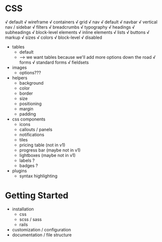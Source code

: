 # CSS

√ default
√ wireframe
    √ containers
    √ grid
√ nav
    √ default
    √ navbar
    √ vertical nav / sidebar
    √ filters
    √ breadcrumbs
√ typography
    √ headings
    √ subheadings
    √ block-level elements
    √ inline elements
    √ lists
√ buttons
    √ markup
    √ sizes
    √ colors
    √ block-level
    √ disabled
* tables
    * default
    * --> we want tables because we'll add more options down the road
√ forms
    √ standard forms
    √ fieldsets
* images
    * options???
* helpers
    * background
    * color
    * border
    * size
    * positioning
    * margin
    * padding
* css components
    * icons
    * callouts / panels
    * notifications
    * tiles
    * pricing table (not in v1)
    * progress bar (maybe not in v1)
    * lightboxes (maybe not in v1)
    * labels ?
    * badges ?
* plugins
    * syntax highlighting

# Getting Started

* installation
    * css
    * scss / sass
    * rails
* customization / configuration
* documentation / file structure